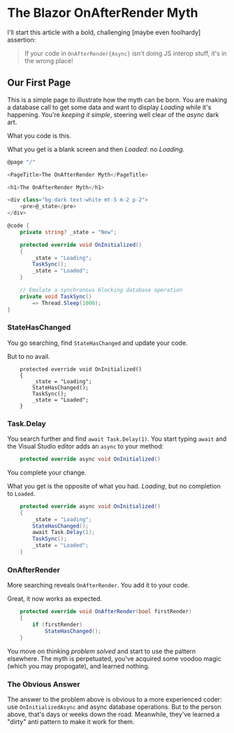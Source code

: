 #  The Blazor OnAfterRender Myth

I'll start this article with a bold, challenging [maybe even foolhardy] assertion:

> If your code in `OnAfterRender{Async}` isn't doing JS interop stuff, it's in the wrong place!


## Our First Page

This is a simple page to illustrate how the myth can be born.  You are making a database call to get some data and want to display *Loading* while it's happening.  You're *keeping it simple*, steering well clear of the *async* dark art.

What you code is this. 

What you get is a blank screen and then *Loaded*: no *Loading*.

```csharp
@page "/"

<PageTitle>The OnAfterRender Myth</PageTitle>

<h1>The OnAfterRender Myth</h1>

<div class="bg-dark text-white mt-5 m-2 p-2">
    <pre>@_state</pre>
</div>

@code {
    private string? _state = "New";

    protected override void OnInitialized()
    {
        _state = "Loading";
        TaskSync();
        _state = "Loaded";
    }

    // Emulate a synchronous blocking database operation
    private void TaskSync()
        => Thread.Sleep(1000);
}
```

### StateHasChanged

You go searching, find `StateHasChanged` and update your code.

But to no avail.

```caharp
    protected override void OnInitialized()
    {
        _state = "Loading";
        StateHasChanged();
        TaskSync();
        _state = "Loaded";
    }
```

### Task.Delay

You search further and find `await Task.Delay(1)`.  You start typing `await` and the Visual Studio editor adds an `async` to your method:

```csharp
    protected override async void OnInitialized()
```

You complete your change.

What you get is the opposite of what you had.  *Loading*, but no completion to `Loaded`.

```csharp
    protected override async void OnInitialized()
    {
        _state = "Loading";
        StateHasChanged();
        await Task.Delay(1);
        TaskSync();
        _state = "Loaded";
    }
```

### OnAfterRender

More searching reveals `OnAfterRender`.  You add it to your code.

Great, it now works as expected.

```csharp
    protected override void OnAfterRender(bool firstRender)
    {
        if (firstRender)
            StateHasChanged();
    }
```

You move on thinking *problem solved* and start to use the pattern elsewhere.   The myth is perpetuated, you've acquired some voodoo magic (which you may propogate), and learned nothing. 

### The Obvious Answer

The answer to the problem above is obvious to a more experienced coder: use `OnInitializedAsync` and async database operations.  But to the person above, that's days or weeks down the road.  Meanwhile, they've learned a "dirty" anti pattern to make it work for them.

   